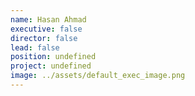 ```yaml
---
name: Hasan Ahmad
executive: false
director: false
lead: false
position: undefined
project: undefined
image: ../assets/default_exec_image.png
---
```

